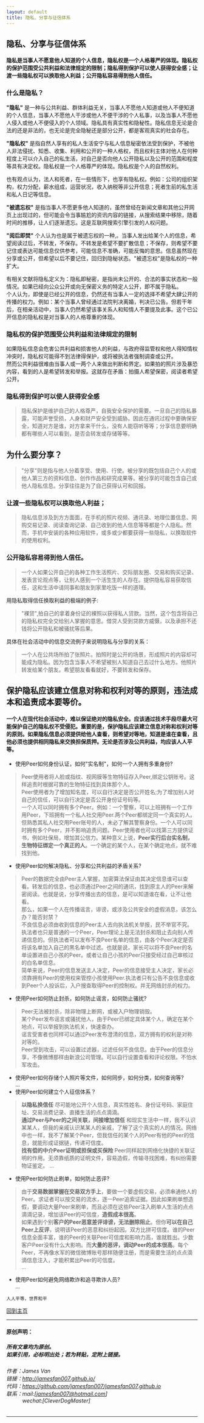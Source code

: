 ```yaml
---
layout: default
title: 隐私、分享与征信体系
---
```


## 隐私、分享与征信体系

#### 隐私是当事人不愿意他人知道的个人信息，隐私权是一个人格尊严的体现。隐私权的保护范围受公共利益和法律规定的限制；隐私得到保护可以使人获得安全感；让渡一些隐私权可以换取他人利益；公开隐私容易得到他人信任。

### 什么是隐私？

**"隐私"** 是一种与公共利益、群体利益无关，当事人不愿他人知道或他人不便知道的个人信息，当事人不愿他人干涉或他人不便干涉的个人私事，以及当事人不愿他人侵入或他人不便侵入的个人领域。隐私具有真实性和隐秘性。隐私信息无论是合法的还是非法的，也无论是完全隐秘还是部分公开，都是客观真实的社会存在。  

**"隐私权"** 是指自然人享有的私人生活安宁与私人信息秘密依法受到保护，不被他人非法侵扰、知悉、收集、利用和公开的一种人格权，而且权利主体对他人在何种程度上可以介入自己的私生活，对自己是否向他人公开隐私以及公开的范围和程度等具有决定权。隐私权是一个人格尊严的体现。隐私权是个人的自然权利。  

也有观点认为，法人和死者，在一些情形下，也享有隐私权。例如：公司的组织架构，权力分配，薪水组成，运营状况，收入纳税等非公开信息；死者生前的私生活和私人日记等信息。  
 
**"被遗忘权"** 是指当事人不愿更多他人知道的，虽然曾经在新闻文章和其他公开网页上出现过的，但可能会令当事尴尬的资讯内容的链接，从搜索结果中移除，随着时间的推移，让人们逐渐遗忘。这是互联网搜索引擎引发的人权问题。  
 
**"阅后即焚"** 个人认为也是属于被遗忘权的一种,。当事人发出给某个人的信息，希望阅读过后，不转发，不保存。不转发是希望不要扩散信息；不保存，则希望不要记住或表达可能信息仅供参考，可能信息不准确，可能反悔的意思。信息虽然现在分享或公开，但希望以后不要记住，回归到隐秘状态。"被遗忘权"是隐私权的一种扩大。  

有相关文献将隐私定义为：隐私即秘密，是指尚未公开的、合法的事实状态和一般情况。如果已经向公众公开或向无保密义务的特定人公开，即不属于隐私。  
个人认为，即使是已经公开的信息，仍然还有当事人一定的选择不希望大肆公开的传播的权力。例如：某个当事人曾经通过法院判决离婚，判决已公告。但若干年后，在相亲活动中，当事人仍然希望该事关系人和知情人不要提及此事。这个已公开信息的隐私权是对当事人的人格尊重的体现。 

### 隐私权的保护范围受公共利益和法律规定的限制   
如果隐私信息会危害公共利益和损害他人的利益，与政府得监管权和他人得知情权冲突时，隐私权可能得不到法律得保护，或将被执法者强制调查或公开。  
然而公共利益很难由当事人或一两个人来做出判断和界定。如果拍的照片涉及暴恐内容，看到的人是希望转发和举报。这就存在矛盾：拍摄人希望保密，阅读者希望公开。  

### 隐私得到保护可以使人获得安全感  
> 隐私保护是维护自己的人格尊严，自我安全保护的需要。一旦自己的隐私暴露，可能声誉受损，人身和财产安全受到威胁。因此在通讯过程中要确保安全，知道对方是谁，对方拿来干什么，没有人能窃听等等；分享信息要明确都有哪些人可以看到，是否会转发或存储等等。  

## 为什么要分享？
> "分享"则是指与他人分着享受、使用、行使。被分享的既包括自己个人的或他人第三方的资料信息、创作作品和研究成果等。被分享的可能包含自己或他人隐私信息。分享往往是为了自己获得认可和回报。   

### 让渡一些隐私权可以换取他人利益；  
> 隐私信息涉及到方方面面，在手机的照片视频、通讯录、地理位置信息、网购交易记录、阅读查询记录、自己收到的他人信息等等都是个人隐私。然而，手机中安装的各种应用软件，或多或少都要获得一些隐私，以换取软件的使用权利。  

### 公开隐私容易得到他人信任。
> 一个人如果公开自己的各种工作生活照片、交际朋友圈、交易和购买记录、发表言论观点等，让别人感到一个活生生的人存在。提供隐私容易获取信任，这和生活中请同事和朋友到家里吃饭一样的道理。  

用隐私取得信任换取利益的极端的例子:  
> "裸贷",拍自己的拿着身份证的裸照以获得私人贷款。当然，这个包含将自己的隐私权完全交给别人掌握的意思。借贷人受到贷款方威慑，以及承担不还钱将公开隐私和被骚扰等后果。  

具体在社会活动中的信息交流例子来说明隐私与分享的关系：  
> 一个人在公共场所拍了张照片。拍照时是公开的场景，形成照片的内容却可能成为隐私。因为包含当事人不希望被别人知道自己去过什么地方。他照片转发给某个朋友。希望朋友看看就好，不要转发和保存。  

## 保护隐私应该建立信息对称和权利对等的原则，违法成本和追责成本要等价。
#### 一个人在现代社会活动中，难以保证绝对的隐私安全。应该通过技术手段尽最大可能保护自己的隐私权不受侵犯。重要的是，保护隐私应该建立信息对称和权利对等的原则。如果隐私信息必须提供给他人查看，则希望对等地，知道是谁在查看，且他必须也提供相同隐私来交换担保质押。无论是否涉及公共利益，均应该人人平等。

- 使用Peer如何身份认证，如何"实名制"，如何一个人拥有多重身份?  
> Peer使用者将人脸或指纹、视网膜等生物特征存入Peer,绑定公钥账号。这样追责时根据可靠的生物特征找到具体那个人。  
> Peer使用者为了增加知名度，可以自行决定是否公开姓名;为了增加别人对自己的信任，可以自行决定是否公开身份证号码等。  
> 一个人可以同时拥有多个Peer。例如：一个警察，可以上班拥有一个工作用Peer，下班拥有一个私人社交用Peer.两个Peer都绑定同一个真实的人。但熟悉其私人社交用Peer账号的人，未必了解其警察身份。一个人可以同时拥有多个Peer，并不影响追责问题。Peer使用者也可以找第三方提供证书，例如社保局，增加其公信力。某种意义上说，**Peer实行后台实名制，生物特征绑定一个真正的人**。一个确定的某个人，在某个确定地点，就不难找到他。  

- 使用Peer如何解决隐私、分享和公共利益的矛盾关系?  
> Peer的数据完全由Peer主人掌握，加密算法保证由其决定信息谁可以查看。转发后的信息，也必须通过Peer之间的通讯，找到原主人的Peer来解密阅读。也就是说，分享传播出去的信息，是可以知道谁在看，让不让他看。  
> 那么，如果一个人在传播谣言，诽谤，或涉及公共安全的虚假消息，该怎么办？能否封禁？  
> 不良信息必须由收到信息的Peer主人去向执法机关举报，民不举官不究。执法者也只是普通的一个Peer，Peer理论上是无法封杀和阻止去向别人传递信息的。但执法者可以发布不良Peer名单的信息，由各个Peer决定是否将该名单加入自己的黑名单中过滤。也就是说，家长可以将不良Peer的名单设置进自己小孩的Peer。或者让自己小孩的Peer只接受经过自己审核过的白名单信息。  
> 简单来说，Peer的信息发送主人决定，Peer的信息接受主人决定，家长必须靠拥有Peer的使用权来管控小孩使用Peer.执法者只有公告不良信息或收到Peer个人投诉后，入户搜查取得Peer的控制权。并无网络封杀的权力。

- 使用Peer如何防止封杀，如何防止谣言，如何防止骚扰?  
> Peer无法被封杀，除非物理上断网，或被入户物理销毁。  
> 某个Peer发布谣言或骚扰他人，由于Peer已绑定具体某个人，确定在某个地点，可以举报到执法机关，快速查办。  
> 谣言受害者也同样可以通过Peer发布澄清的信息，双方拥有的权利是对称对等的。  
> Peer受到攻击，可以设置过滤器，过滤任何不良信息。由于Peer的信息分享，不像微博那样由新浪公司管理。可以自行设置查看和评论权限。不怕水军攻击。  

- 使用Peer如何存储个人照片等文件，如何同步，如何分类，如何查询等?  
...
- 使用Peer如何建立个人征信体系？  
> **以隐私换信任** 尽可能地公开个人信息，真实性姓名、身份证号码、家庭住址、交易消费记录、直播生活的点点滴滴。  
> **通过Peer与Peer的之间关联，间接增加信任** 和现实生活中一样，我不认识某某人，但我的亲戚认识某某人的亲戚，了解了这个真实的人的情况。网络中也一样，我不了解某个Peer，但我信任的某个人的Peer有他的Peer的信息，就能形成证据链，传递可信度。  
> **找有偿的中介Peer证明或担保或买保险** Peer同样起到网络化快捷的关联证明的作用。无须靠纸质的证明文件，容易造假，传输寻找困难，有纠纷需要物证鉴定。
...
- 使用Peer如何防止刷单，如何防止恶评?  
> 由于**交易数据掌握在交易双方手上**，要做一个要虚假交易，必须串通他人的Peer。求证者可以按交易的流水，逐一Peer追索证据。因此如果刷单想造假，要调动大量Peer来刷单，而且必须在这些Peer注入刷单人生活的点点滴滴记录，增加该Peer的可信度，**造假成本很高**。  
> 如果遇到个别**客户的Peer恶意差评诽谤，无法删除阻止**。但你**可以在自己Peer上反评**，说明该Peer的恶意和纠纷起因。双方比拼可信度。谁的Peer信息全面丰富，谁的Peer的关联Peer可信度和影响力高，谁就胜出。少数客户Peer没有什么大影响。而**大量的恶评，调动Peer的成本很高**。每个Peer，不再像水军的微信微博账号那样随便注册，而是需要生活的点点滴滴信息注入，才能积累出Peer的可信度。  
...
- 使用Peer如何避免网络欺诈和追寻欺诈人员?  
...

```
人人平等，世界和平
```

[回到主页](http://jamesfan007.github.io/)

---

#### 原创声明：

##### 所有文章均为原创。 <br/> 如果引用，必标明出处；若为转贴，定附上链接。

###### 作者：James Van <br/> 链接：http://jamesfan007.github.io/ <br/> 代码：https://github.com/jamesfan007/jamesfan007.github.io <br/> 联系：mail:[jamesfan007@hotmail.com]  <br/> &emsp;&emsp;&emsp;wechat:[CleverDogMaster]

---
